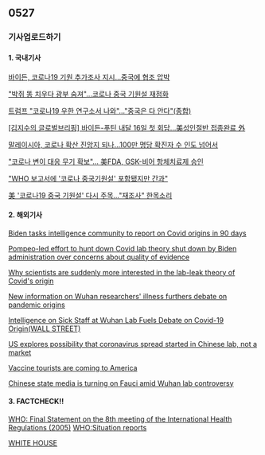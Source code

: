 ## 0527
### 기사업로드하기
#### 1. 국내기사

[바이든, 코로나19 기원 추가조사 지시…중국에 협조 압박](https://www.yna.co.kr/view/MYH20210527001700038)

["박쥐 똥 치우다 광부 숨져"…코로나 중국 기원설 재점화](https://imnews.imbc.com/replay/2021/nwdesk/article/6190063_34936.html)

[트럼프 "코로나19 우한 연구소서 나와"…"중국은 다 안다"(종합)](https://newsis.com/view/?id=NISX20210526_0001453204)

[[김지수의 글로벌브리핑] 바이든-푸틴 내달 16일 첫 회담…美성인절반 접종완료 外](https://www.yna.co.kr/view/MYH20210526005200038)

[말레이시아, 코로나 확산 진앙지 되나...100만 명당 확진자 수 인도 넘어서](https://www.etoday.co.kr/news/view/2029829)

["코로나 변이 대응 무기 확보"… 美FDA, GSK-비어 항체치료제 승인](https://www.hankookilbo.com/News/Read/A2021052708270000588)

["WHO 보고서에 '코로나 중국기원설' 포함됐지만 간과"](http://www.kado.net/news/articleView.html?idxno=1075281)

[美 '코로나19 중국 기원설' 다시 주목..."재조사" 한목소리](https://www.ytn.co.kr/_ln/0104_202105261836022472)

>

#### 2. 해외기사

[Biden tasks intelligence community to report on Covid origins in 90 days](https://edition.cnn.com/2021/05/26/politics/biden-intelligence-community-pandemic-origins-report/index.html)

[Pompeo-led effort to hunt down Covid lab theory shut down by Biden administration over concerns about quality of evidence](https://edition.cnn.com/2021/05/25/politics/biden-shut-down-trump-effort-coronavirus-chinese-lab/index.html)

[Why scientists are suddenly more interested in the lab-leak theory of Covid's origin](https://edition.cnn.com/2021/05/25/politics/wuhan-lab-covid-origin-theory/index.html)

[New information on Wuhan researchers' illness furthers debate on pandemic origins](https://edition.cnn.com/2021/05/23/politics/us-intelligence-report-wuhan-lab-researchers-coronavirus-origin/index.html)

[Intelligence on Sick Staff at Wuhan Lab Fuels Debate on Covid-19 Origin(WALL STREET)](https://www.wsj.com/articles/intelligence-on-sick-staff-at-wuhan-lab-fuels-debate-on-covid-19-origin-11621796228?mod=hp_lead_pos3)

[US explores possibility that coronavirus spread started in Chinese lab, not a market](https://edition.cnn.com/2020/04/15/politics/us-intelligence-virus-started-chinese-lab/index.html)

[Vaccine tourists are coming to America](https://edition.cnn.com/2021/05/26/americas/vaccine-tourism-usa-latam-intl/index.html)

[Chinese state media is turning on Fauci amid Wuhan lab controversy](https://edition.cnn.com/2021/05/26/china/china-wuhan-lab-coronavirus-mic-intl-hnk/index.html)


>

#### 3. FACTCHECK!!

[WHO: Final Statement on the 8th meeting of the International Health Regulations (2005)](https://www.who.int/news/item/26-06-2020-final-statement-on-the-8th-meeting-of-the-international-health-regulations)
[WHO:Situation reports](https://www.who.int/emergencies/diseases/novel-coronavirus-2019/situation-reports)

[WHITE HOUSE](https://www.whitehouse.gov/priorities/covid-19/)